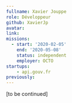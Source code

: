 ```yaml
---
fullname: Xavier Jouppe
role: Développeur
github: XavierJp
avatar:
link:
missions:
  - start: '2020-02-05'
    end: '2020-05-08'
    status: independent
    employer: OCTO
startups:
    - api.gouv.fr
previously:
---
```


[to be continued]
